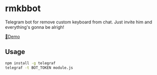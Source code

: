 # rmkbbot

Telegram bot for remove custom keyboard from chat. Just invite him and everything's gonna be alrigh!

[🤖Demo](https://t.me/rmkbbot)

## Usage

```sh
npm install -g telegraf
telegraf -t BOT_TOKEN module.js
```
